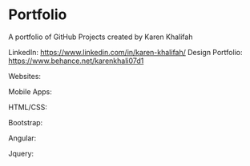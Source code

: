 # Portfolio
A portfolio of GitHub Projects created by Karen Khalifah

LinkedIn: https://www.linkedin.com/in/karen-khalifah/
Design Portfolio: https://www.behance.net/karenkhali07d1

Websites:

Mobile Apps:

HTML/CSS:

Bootstrap:

Angular:

Jquery:
